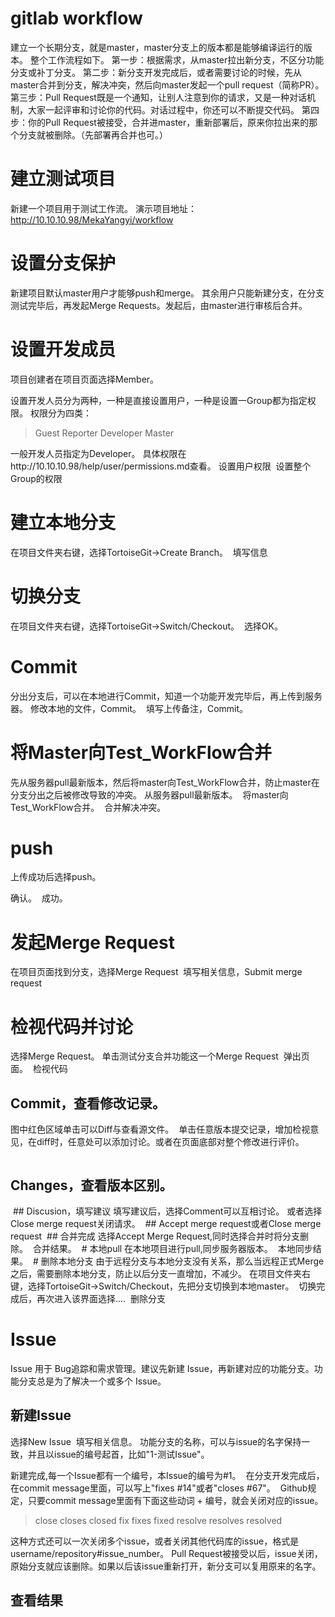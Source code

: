 # gitlab workflow


建立一个长期分支，就是master，master分支上的版本都是能够编译运行的版本。
整个工作流程如下。
第一步：根据需求，从master拉出新分支，不区分功能分支或补丁分支。
第二步：新分支开发完成后，或者需要讨论的时候，先从master合并到分支，解决冲突，然后向master发起一个pull request（简称PR）。
第三步：Pull Request既是一个通知，让别人注意到你的请求，又是一种对话机制，大家一起评审和讨论你的代码。对话过程中，你还可以不断提交代码。
第四步：你的Pull Request被接受，合并进master，重新部署后，原来你拉出来的那个分支就被删除。（先部署再合并也可。）

# 建立测试项目
新建一个项目用于测试工作流。
演示项目地址：http://10.10.10.98/MekaYangyi/workflow
<img src="/img/gitlab工作流程/10-21-42.jpg" alt=""/>
# 设置分支保护
新建项目默认master用户才能够push和merge。
其余用户只能新建分支，在分支测试完毕后，再发起Merge Requests。发起后，由master进行审核后合并。
<img src="/img/gitlab工作流程/10-32-56.jpg" alt=""/>

<!--more-->

# 设置开发成员
项目创建者在项目页面选择Member。
<img src="/img/gitlab工作流程/10-31-10.jpg" alt=""/>

设置开发人员分为两种，一种是直接设置用户，一种是设置一Group都为指定权限。
权限分为四类：
> Guest
> Reporter
> Developer
> Master

一般开发人员指定为Developer。
具体权限在http://10.10.10.98/help/user/permissions.md查看。
设置用户权限
<img src="/img/gitlab工作流程/11-23-52.jpg" alt=""/>
设置整个Group的权限
<img src="/img/gitlab工作流程/11-24-20.jpg" alt=""/>
# 建立本地分支
在项目文件夹右键，选择TortoiseGit→Create Branch。
<img src="/img/gitlab工作流程/11-43-08.jpg" alt=""/>
填写信息
<img src="/img/gitlab工作流程/11-52-57.jpg" alt=""/>
# 切换分支
在项目文件夹右键，选择TortoiseGit→Switch/Checkout。
<img src="/img/gitlab工作流程/11-54-23.jpg" alt=""/>
选择OK。
<img src="/img/gitlab工作流程/11-55-03.jpg" alt=""/>
# Commit
分出分支后，可以在本地进行Commit，知道一个功能开发完毕后，再上传到服务器。
修改本地的文件，Commit。
<img src="/img/gitlab工作流程/11-57-19.jpg" alt=""/>
填写上传备注，Commit。
# 将Master向Test_WorkFlow合并
先从服务器pull最新版本，然后将master向Test_WorkFlow合并，防止master在分支分出之后被修改导致的冲突。
从服务器pull最新版本。
<img src="/img/gitlab工作流程/22-39-02.jpg" alt=""/>
将master向Test_WorkFlow合并。
<img src="/img/gitlab工作流程/22-41-09.jpg" alt=""/>
合并解决冲突。
<img src="/img/gitlab工作流程/22-41-37.jpg" alt=""/>
# push
上传成功后选择push。
<img src="/img/gitlab工作流程/22-44-54.jpg" alt=""/>

确认。
<img src="/img/gitlab工作流程/11-59-05.jpg" alt=""/>
成功。
<img src="/img/gitlab工作流程/11-59-45.jpg" alt=""/>
# 发起Merge Request
在项目页面找到分支，选择Merge Request
<img src="/img/gitlab工作流程/12-05-10.jpg" alt=""/>
填写相关信息，Submit merge request
<img src="/img/gitlab工作流程/12-06-31.jpg" alt=""/>
# 检视代码并讨论
选择Merge Request。
单击测试分支合并功能这一个Merge Request
<img src="/img/gitlab工作流程/12-08-38.jpg" alt=""/>
弹出页面。
<img src="/img/gitlab工作流程/12-09-43.jpg" alt=""/>
检视代码
## Commit，查看修改记录。
图中红色区域单击可以Diff与查看源文件。
<img src="/img/gitlab工作流程/12-11-44.jpg" alt=""/>
单击任意版本提交记录，增加检视意见，在diff时，任意处可以添加讨论。或者在页面底部对整个修改进行评价。
<img src="/img/gitlab工作流程/112-18-49.jpg" alt=""/>

<img src="/img/gitlab工作流程/12-19-25.jpg" alt=""/>

## Changes，查看版本区别。
<img src="/img/gitlab工作流程/12-12-47.jpg" alt=""/>
## Discusion，填写建议
填写建议后，选择Comment可以互相讨论。
或者选择Close merge request关闭请求。
<img src="/img/gitlab工作流程/12-15-41.jpg" alt=""/>
## Accept merge request或者Close merge request
<img src="/img/gitlab工作流程/12-22-44.jpg" alt=""/>
## 合并完成
选择Accept Merge Request,同时选择合并时将分支删除。
<img src="/img/gitlab工作流程/12-23-55.jpg" alt=""/>
合并结果。
<img src="/img/gitlab工作流程/12-25-09.jpg" alt=""/>
# 本地pull
在本地项目进行pull,同步服务器版本。
<img src="/img/gitlab工作流程/12-26-33.jpg" alt=""/>
本地同步结果。
<img src="/img/gitlab工作流程/12-27-07.jpg" alt=""/>
# 删除本地分支
由于远程分支与本地分支没有关系，那么当远程正式Merge之后，需要删除本地分支，防止以后分支一直增加，不减少。
在项目文件夹右键，选择TortoiseGit→Switch/Checkout，先把分支切换到本地master。
<img src="/img/gitlab工作流程/11-54-23.jpg" alt=""/>
切换完成后，再次进入该界面选择....
<img src="/img/gitlab工作流程/12-47-04.jpg" alt=""/>
删除分支
<img src="/img/gitlab工作流程/12-45-50.jpg" alt=""/>

# Issue
Issue 用于 Bug追踪和需求管理。建议先新建 Issue，再新建对应的功能分支。功能分支总是为了解决一个或多个 Issue。
## 新建Issue
选择New Issue
<img src="/img/gitlab工作流程/12-32-50.jpg" alt=""/>
填写相关信息。
功能分支的名称，可以与issue的名字保持一致，并且以issue的编号起首，比如"1-测试Issue"。
<img src="/img/gitlab工作流程/12-36-52.jpg" alt=""/>

新建完成,每一个Issue都有一个编号，本Issue的编号为#1。
<img src="/img/gitlab工作流程/12-37-36.jpg" alt=""/>
在分支开发完成后，在commit message里面，可以写上"fixes #14"或者"closes #67"。
<img src="/img/gitlab工作流程/12-39-48.jpg" alt=""/>
Github规定，只要commit message里面有下面这些动词 + 编号，就会关闭对应的issue。
> close
> closes
> closed
> fix
> fixes
> fixed
> resolve
> resolves
> resolved

这种方式还可以一次关闭多个issue，或者关闭其他代码库的issue，格式是username/repository#issue_number。
Pull Request被接受以后，issue关闭，原始分支就应该删除。如果以后该issue重新打开，新分支可以复用原来的名字。
## 查看结果
<img src="/img/gitlab工作流程/12-41-19.jpg" alt=""/>
<img src="/img/gitlab工作流程/12-41-51.jpg" alt=""/>
